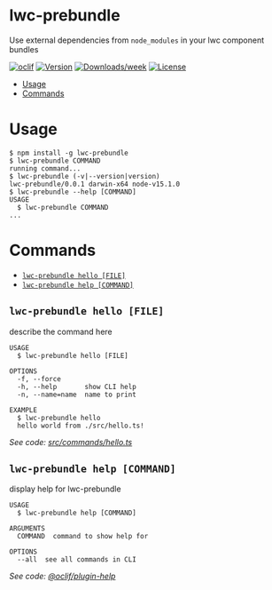 lwc-prebundle
=============

Use external dependencies from `node_modules` in your lwc component bundles

[![oclif](https://img.shields.io/badge/cli-oclif-brightgreen.svg)](https://oclif.io)
[![Version](https://img.shields.io/npm/v/lwc-prebundle.svg)](https://npmjs.org/package/lwc-prebundle)
[![Downloads/week](https://img.shields.io/npm/dw/lwc-prebundle.svg)](https://npmjs.org/package/lwc-prebundle)
[![License](https://img.shields.io/npm/l/lwc-prebundle.svg)](https://github.com/myleslinder/lwc-prebundle/blob/master/package.json)

<!-- toc -->
* [Usage](#usage)
* [Commands](#commands)
<!-- tocstop -->
# Usage
<!-- usage -->
```sh-session
$ npm install -g lwc-prebundle
$ lwc-prebundle COMMAND
running command...
$ lwc-prebundle (-v|--version|version)
lwc-prebundle/0.0.1 darwin-x64 node-v15.1.0
$ lwc-prebundle --help [COMMAND]
USAGE
  $ lwc-prebundle COMMAND
...
```
<!-- usagestop -->
# Commands
<!-- commands -->
* [`lwc-prebundle hello [FILE]`](#lwc-prebundle-hello-file)
* [`lwc-prebundle help [COMMAND]`](#lwc-prebundle-help-command)

## `lwc-prebundle hello [FILE]`

describe the command here

```
USAGE
  $ lwc-prebundle hello [FILE]

OPTIONS
  -f, --force
  -h, --help       show CLI help
  -n, --name=name  name to print

EXAMPLE
  $ lwc-prebundle hello
  hello world from ./src/hello.ts!
```

_See code: [src/commands/hello.ts](https://github.com/myleslinder/lwc-prebundle/blob/v0.0.1/src/commands/hello.ts)_

## `lwc-prebundle help [COMMAND]`

display help for lwc-prebundle

```
USAGE
  $ lwc-prebundle help [COMMAND]

ARGUMENTS
  COMMAND  command to show help for

OPTIONS
  --all  see all commands in CLI
```

_See code: [@oclif/plugin-help](https://github.com/oclif/plugin-help/blob/v3.2.1/src/commands/help.ts)_
<!-- commandsstop -->

